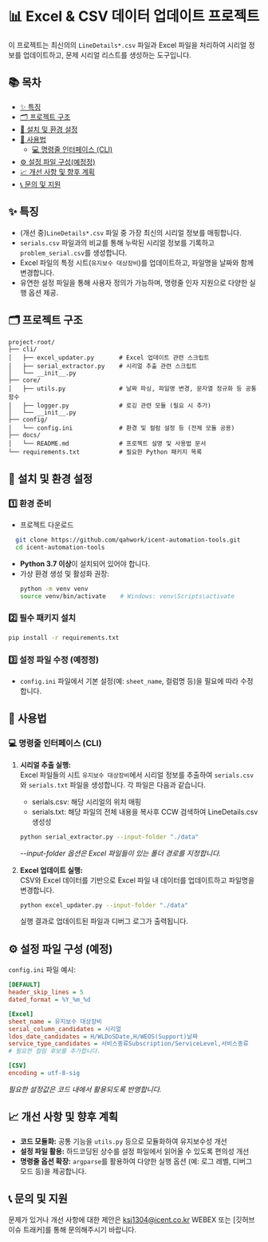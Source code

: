 # 📊 Excel & CSV 데이터 업데이트 프로젝트

이 프로젝트는 최신의의 `LineDetails*.csv` 파일과 Excel 파일을 처리하여 시리얼 정보를 업데이트하고, 문제 시리얼 리스트를 생성하는 도구입니다.  

## 📚 목차
- [✨ 특징](#-특징)
- [🗂️ 프로젝트 구조](#️-프로젝트-구조)
- [🔧 설치 및 환경 설정](#-설치-및-환경-설정)
- [🚀 사용법](#-사용법)
  - [💻 명령줄 인터페이스 (CLI)](#-명령줄-인터페이스-cli)
- [⚙️ 설정 파일 구성(예정정)](#️-설정-파일-구성)
- [📈 개선 사항 및 향후 계획](#-개선-사항-및-향후-계획)
- [📞 문의 및 지원](#-문의-및-지원)

## ✨ 특징
- (개선 중)`LineDetails*.csv` 파일 중 가장 최신의 시리얼 정보를 매핑합니다.
- `serials.csv` 파일과의 비교를 통해 누락된 시리얼 정보를 기록하고 `problem_serial.csv`를 생성합니다.
- Excel 파일의 특정 시트(`유지보수 대상장비`)를 업데이트하고, 파일명을 날짜와 함께 변경합니다.
- 유연한 설정 파일을 통해 사용자 정의가 가능하며, 명령줄 인자 지원으로 다양한 실행 옵션 제공.


## 🗂️ 프로젝트 구조
```
project-root/
├── cli/                    
│   ├── excel_updater.py       # Excel 업데이트 관련 스크립트
│   ├── serial_extractor.py    # 시리얼 추출 관련 스크립트
│   └── __init__.py            
├── core/                    
│   ├── utils.py               # 날짜 파싱, 파일명 변경, 문자열 정규화 등 공통 함수
│   ├── logger.py              # 로깅 관련 모듈 (필요 시 추가)
│   └── __init__.py            
├── config/                  
│   └── config.ini             # 환경 및 컬럼 설정 등 (전체 모듈 공용)
├── docs/                    
│   └── README.md              # 프로젝트 설명 및 사용법 문서 
└── requirements.txt           # 필요한 Python 패키지 목록
```

## 🔧 설치 및 환경 설정

### 1️⃣ 환경 준비
- 프로젝트 다운로드
```bash
  git clone https://github.com/qahwork/icent-automation-tools.git
  cd icent-automation-tools
  ```

- **Python 3.7 이상**이 설치되어 있어야 합니다.
- 가상 환경 생성 및 활성화 권장:
  ```bash
  python -m venv venv
  source venv/bin/activate    # Windows: venv\Scripts\activate
  ```

### 2️⃣ 필수 패키지 설치
```bash
pip install -r requirements.txt
```

### 3️⃣ 설정 파일 수정 (예정정)
- `config.ini` 파일에서 기본 설정(예: `sheet_name`, 컬럼명 등)을 필요에 따라 수정합니다.

## 🚀 사용법

### 💻 명령줄 인터페이스 (CLI)
1. **시리얼 추출 실행:**  
   Excel 파일들의 시트 `유지보수 대상장비`에서 시리얼 정보를 추출하여 `serials.csv`와 `serials.txt` 파일을 생성합니다.
   각 파일은 다음과 같습니다.
   - serials.csv: 해당 시리얼의 위치 매핑
   - serials.txt: 해당 파일의 전체 내용을 복사후 CCW 검색하여 LineDetails.csv 생성성
   ```bash
   python serial_extractor.py --input-folder "./data"
   ```
   *--input-folder 옵션은 Excel 파일들이 있는 폴더 경로를 지정합니다.*

2. **Excel 업데이트 실행:**  
   CSV와 Excel 데이터를 기반으로 Excel 파일 내 데이터를 업데이트하고 파일명을 변경합니다.
   ```bash
   python excel_updater.py --input-folder "./data"
   ```
   실행 결과로 업데이트된 파일과 디버그 로그가 출력됩니다.


## ⚙️ 설정 파일 구성 (예정)
`config.ini` 파일 예시:
```ini
[DEFAULT]
header_skip_lines = 5
dated_format = %Y_%m_%d

[Excel]
sheet_name = 유지보수 대상장비
serial_column_candidates = 시리얼
ldos_date_candidates = H/WLDoSDate,H/WEOS(Support)날짜
service_type_candidates = 서비스종류Subscription/ServiceLevel,서비스종류
# 필요한 컬럼 후보를 추가합니다.

[CSV]
encoding = utf-8-sig
```
*필요한 설정값은 코드 내에서 활용되도록 반영합니다.*

## 📈 개선 사항 및 향후 계획
- **코드 모듈화:** 공통 기능을 `utils.py` 등으로 모듈화하여 유지보수성 개선
- **설정 파일 활용:** 하드코딩된 상수를 설정 파일에서 읽어올 수 있도록 편의성 개선
- **명령줄 옵션 확장:** `argparse`를 활용하여 다양한 실행 옵션 (예: 로그 레벨, 디버그 모드 등)을 제공합니다.

## 📞 문의 및 지원
문제가 있거나 개선 사항에 대한 제안은 ksj1304@icent.co.kr WEBEX 또는 [깃허브 이슈 트래커]를 통해 문의해주시기 바랍니다.